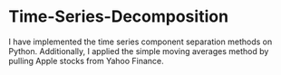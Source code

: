 # Time-Series-Decomposition
I have implemented the time series component separation methods on Python. Additionally, I applied the simple moving averages method by pulling Apple stocks from Yahoo Finance. 
